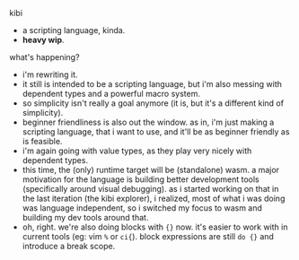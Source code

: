 kibi
- a scripting language, kinda.
- **heavy wip**.

what's happening?
- i'm rewriting it.
- it still is intended to be a scripting language, but i'm also messing
  with dependent types and a powerful macro system.
- so simplicity isn't really a goal anymore (it is, but it's a different
  kind of simplicity).
- beginner friendliness is also out the window. as in, i'm just making
  a scripting language, that i want to use, and it'll be as beginner friendly
  as is feasible.
- i'm again going with value types, as they play very nicely with dependent types.
- this time, the (only) runtime target will be (standalone) wasm. a major
  motivation for the language is building better development tools (specifically
  around visual debugging). as i started working on that in the last iteration
  (the kibi explorer), i realized, most of what i was doing was language
  independent, so i switched my focus to wasm and building my dev tools around that.
- oh, right. we're also doing blocks with `{}` now. it's easier to work with in
  current tools (eg: vim `%` or `ci{`). block expressions are still `do {}` and
  introduce a break scope.

